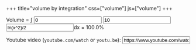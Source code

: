 +++
title="volume by integration"
css=["volume"]
js=["volume"]
+++

<div id="volume-input">
Volume = <span id="int">∫
<input type="number" id="bottom-limit-value" value="0">
<input type="number" id="top-limit-value" value="10">
</span><input type="text" id="formula-input" value="ln(x^2)/2"></input>dx
= <span id="integration-result">100.0%</span>
</div>

Youtube video (`youtube.com/watch` or `youtu.be`): <input id="yt-input" value="https://www.youtube.com/watch?v=dQw4w9WgXcQ">

<div id=video"></div>
